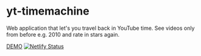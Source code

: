 # yt-timemachine

Web application that let's you travel back in YouTube time. See videos only from before e.g. 2010 and rate in stars again.

[DEMO](https://www.yt-timemachine.com)
[![Netlify Status](https://api.netlify.com/api/v1/badges/03f51549-af67-492d-9cb7-530fda11f4d4/deploy-status)](https://app.netlify.com/sites/objective-goodall-2ce8d1/deploys)

